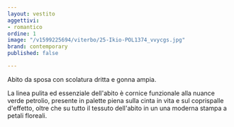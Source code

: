 ```yaml
---
layout: vestito
aggettivi:
- romantico
ordine: 1
image: "/v1599225694/viterbo/25-Ikio-POL1374_vvycgs.jpg"
brand: contemporary
published: false

---
```

Abito da sposa con scolatura dritta e gonna ampia. 

La linea pulita ed essenziale dell'abito è cornice funzionale alla nuance verde petrolio, presente in palette piena sulla cinta in vita e sul coprispalle d'effetto, oltre che su tutto il tessuto dell'abito in un una moderna stampa a petali floreali.